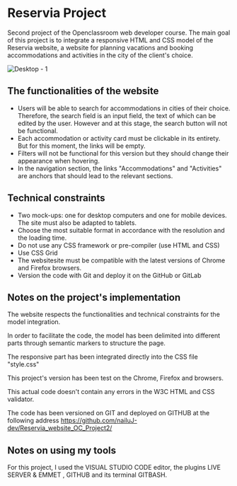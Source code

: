 # Reservia Project
Second project of the Openclassroom web developer course. The main goal of this project is to integrate a responsive HTML and CSS model of the Reservia website, a website for planning vacations and booking accommodations and activities in the city of the client's choice.

![Desktop - 1](https://user-images.githubusercontent.com/78428426/127329097-87974647-2808-4775-8af4-24bbafb902ef.png)

## The functionalities of the website

- Users will be able to search for accommodations in cities of their choice. Therefore, the search field is an input field, the text of which can be edited by the user. However and at this stage, the search button will not be functional.
- Each accommodation or activity card must be clickable in its entirety. But for this moment, the links will be empty.
- Filters will not be functional for this version but they should change their appearance when hovering.
- In the navigation section, the links "Accommodations" and "Activities" are anchors that should lead to the relevant sections.

## Technical constraints

- Two mock-ups: one for desktop computers and one for mobile devices. The site must also be adapted to tablets.
- Choose the most suitable format in accordance with the resolution and the loading time.
- Do not use any CSS framework or pre-compiler (use HTML and CSS)
- Use CSS Grid
- The websitesite must be compatible with the latest versions of Chrome and Firefox browsers.
- Version the code with Git and deploy it on the GitHub or GitLab

## Notes on the project's implementation

The website respects the functionalities and technical constraints for the model integration.

In order to facilitate the code, the model has been delimited into different parts through semantic markers to structure the page.
  
The responsive part has been integrated directly into the CSS file "style.css"

This project's version has been test on the Chrome, Firefox and browsers. 
  
This actual code doesn't contain any errors in the W3C HTML and CSS validator.
  
The code has been versioned on GIT and deployed on GITHUB at the following address https://github.com/nailuJ-dev/Reservia_website_OC_Project2/
 
## Notes on using my tools
For this project, I used the VISUAL STUDIO CODE editor, the plugins LIVE SERVER & EMMET , GITHUB and its terminal GITBASH.
